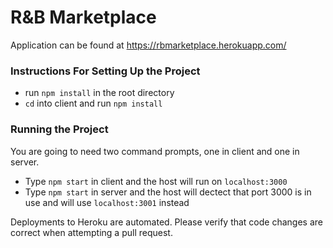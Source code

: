 # R&B Marketplace

Application can be found at https://rbmarketplace.herokuapp.com/

### Instructions For Setting Up the Project

* run `npm install` in the root directory
* `cd` into client and run `npm install`

### Running the Project

You are going to need two command prompts, one in client and one in server.

* Type `npm start` in client and the host will run on `localhost:3000`
* Type `npm start` in server and the host will dectect that port 3000 is in use and will use `localhost:3001` instead

Deployments to Heroku are automated. Please verify that code changes are correct when attempting a pull request.

